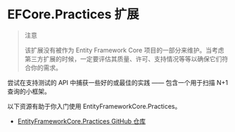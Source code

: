 # EFCore.Practices 扩展

> 注意
>
> 该扩展没有被作为 Entity Framework Core 项目的一部分来维护。当考虑第三方扩展的时候，一定要评估其质量、许可、支持情况等等以确保它们符合你的需求。

尝试在支持测试的 API 中捕获一些好的或最佳的实践 —— 包含一个用于扫描 N+1 查询的小框架。

以下资源有助于你入门使用 EntityFrameworkCore.Practices。

* [EntityFrameworkCore.Practices GitHub 仓库](https://github.com/riezebosch/efcore-practices/tree/master/src/EFCore.Practices/)